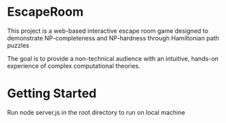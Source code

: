 # EscapeRoom
 
This project is a web-based interactive escape room game designed to demonstrate NP-completeness and NP-hardness through Hamiltonian path puzzles

The goal is to provide a non-technical audience with an intuitive, hands-on experience of complex computational theories.

# Getting Started 
Run node server.js in the root directory to run on local machine 
